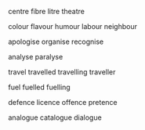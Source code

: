 centre
fibre
litre
theatre

colour
flavour
humour
labour
neighbour

apologise
organise
recognise

analyse
paralyse

travel
travelled
travelling
traveller

fuel
fuelled
fuelling

defence
licence
offence
pretence

analogue
catalogue
dialogue
